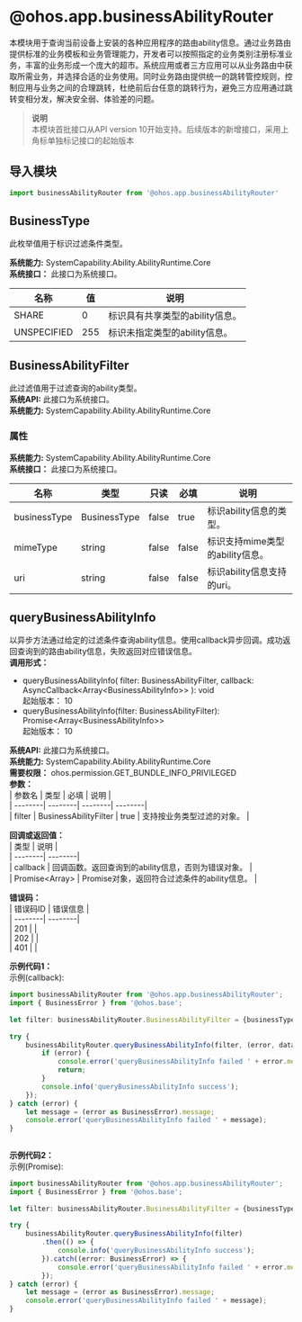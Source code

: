# @ohos.app.businessAbilityRouter    
本模块用于查询当前设备上安装的各种应用程序的路由ability信息。通过业务路由提供标准的业务模板和业务管理能力，开发者可以按照指定的业务类别注册标准业务，丰富的业务形成一个庞大的超市。系统应用或者三方应用可以从业务路由中获取所需业务，并选择合适的业务使用。同时业务路由提供统一的跳转管控规则，控制应用与业务之间的合理跳转，杜绝前后台任意的跳转行为，避免三方应用通过跳转变相分发，解决安全弱、体验差的问题。  
> **说明**   
>本模块首批接口从API version 10开始支持。后续版本的新增接口，采用上角标单独标记接口的起始版本  
  
## 导入模块  
  
```js    
import businessAbilityRouter from '@ohos.app.businessAbilityRouter'    
```  
    
## BusinessType    
此枚举值用于标识过滤条件类型。    
    
 **系统能力:**  SystemCapability.Ability.AbilityRuntime.Core    
 **系统接口：** 此接口为系统接口。    
    
| 名称 | 值 | 说明 |  
| --------| --------| --------|  
| SHARE | 0 | 标识具有共享类型的ability信息。 |  
| UNSPECIFIED | 255 | 标识未指定类型的ability信息。 |  
    
## BusinessAbilityFilter    
此过滤值用于过滤查询的ability类型。  
 **系统API:**  此接口为系统接口。  
 **系统能力:**  SystemCapability.Ability.AbilityRuntime.Core    
### 属性    
 **系统能力:**  SystemCapability.Ability.AbilityRuntime.Core    
 **系统接口：** 此接口为系统接口。    
    
| 名称 | 类型 | 只读 | 必填 | 说明 |  
| --------| --------| --------| --------| --------|  
| businessType | BusinessType | false | true | 标识ability信息的类型。 |  
| mimeType | string | false | false | 标识支持mime类型的ability信息。 |  
| uri | string | false | false | 标识ability信息支持的uri。 |  
    
## queryBusinessAbilityInfo    
以异步方法通过给定的过滤条件查询ability信息。使用callback异步回调。成功返回查询到的路由ability信息，失败返回对应错误信息。  
 **调用形式：**     
    
- queryBusinessAbilityInfo(     filter: BusinessAbilityFilter,     callback: AsyncCallback\<Array\<BusinessAbilityInfo>>   ): void    
起始版本： 10    
- queryBusinessAbilityInfo(filter: BusinessAbilityFilter): Promise\<Array\<BusinessAbilityInfo>>    
起始版本： 10  
  
 **系统API:**  此接口为系统接口。  
 **系统能力:**  SystemCapability.Ability.AbilityRuntime.Core  
 **需要权限：** ohos.permission.GET_BUNDLE_INFO_PRIVILEGED    
 **参数：**     
| 参数名 | 类型 | 必填 | 说明 |  
| --------| --------| --------| --------|  
| filter | BusinessAbilityFilter | true | 支持按业务类型过滤的对象。 |  
    
 **回调或返回值：**     
| 类型 | 说明 |  
| --------| --------|  
| callback | 回调函数。返回查询到的ability信息，否则为错误对象。 |  
| Promise<Array<BusinessAbilityInfo>> | Promise对象，返回符合过滤条件的ability信息。 |  
    
    
 **错误码：**     
| 错误码ID | 错误信息 |  
| --------| --------|  
| 201 |  |  
| 202 |  |  
| 401 |  |  
    
 **示例代码1：**   
示例(callback):  
```ts    
import businessAbilityRouter from '@ohos.app.businessAbilityRouter';  
import { BusinessError } from '@ohos.base';  
  
let filter: businessAbilityRouter.BusinessAbilityFilter = {businessType: businessAbilityRouter.BusinessType.SHARE};  
  
try {  
    businessAbilityRouter.queryBusinessAbilityInfo(filter, (error, data) => {  
        if (error) {  
            console.error('queryBusinessAbilityInfo failed ' + error.message);  
            return;  
        }  
        console.info('queryBusinessAbilityInfo success');  
    });  
} catch (error) {  
    let message = (error as BusinessError).message;  
    console.error('queryBusinessAbilityInfo failed ' + message);  
}  
    
```    
  
    
 **示例代码2：**   
示例(Promise):  
```ts    
import businessAbilityRouter from '@ohos.app.businessAbilityRouter';  
import { BusinessError } from '@ohos.base';  
  
let filter: businessAbilityRouter.BusinessAbilityFilter = {businessType: businessAbilityRouter.BusinessType.SHARE};  
  
try {  
    businessAbilityRouter.queryBusinessAbilityInfo(filter)  
        .then(() => {  
            console.info('queryBusinessAbilityInfo success');  
        }).catch((error: BusinessError) => {  
            console.error('queryBusinessAbilityInfo failed ' + error.message);  
        });  
} catch (error) {  
    let message = (error as BusinessError).message;  
    console.error('queryBusinessAbilityInfo failed ' + message);  
}  
    
```    
  
